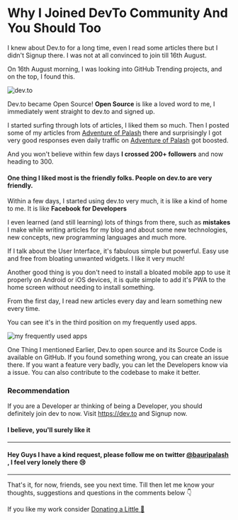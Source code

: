 <!---
layout: post
cover:  assets/images/why-i-joined-dev-to.jpg
title: Why I Joined DevTo Community And You Should Too
navigation: True
tags: [Developer, Recommendation]
class: post-template
author: bauripalash
--->

# Why I Joined DevTo Community And You Should Too

I knew about Dev.to for a long time, even I read some articles there but I didn't Signup there. I was not at all convinced to join till 16th August.

On 16th August morning, I was looking into GitHub Trending projects, and on the top, I found this.

![dev.to](https://palash.tk/assets/images/devto-is-open.jpg)

Dev.to became Open Source! **Open Source** is like a loved word to me, I immediately went straight to dev.to and signed up.

I started surfing through lots of articles, I liked them so much. Then I posted some of my articles from [Adventure of Palash](https://palash.tk) there and surprisingly I got very good responses even daily traffic on [Adventure of Palash](https://palash.tk) got boosted. 

And you won't believe within few days **I crossed 200+ followers** and now heading to 300.

#### One thing I liked most is the friendly folks. People on dev.to are very friendly.

Within a few days, I started using dev.to very much, it is like a kind of home to me. It is like **Facebook for Developers**

I even learned (and still learning) lots of things from there, such as **mistakes** I make while writing articles for my blog and about some new technologies, new concepts, new programming languages and much more.

If I talk about the User Interface, it's fabulous simple but powerful. Easy use and free from bloating unwanted widgets. I like it very much!

Another good thing is you don't need to install a bloated mobile app to use it properly on Android or iOS devices, it is quite simple to add it's PWA to the home screen without needing to install something.

From the first day, I read new articles every day and learn something new every time. 

You can see it's in the third position on my frequently used apps.

![my frequently used apps](https://palash.tk/assets/images/freq-app-devto.jpg)

One Thing I mentioned Earlier, Dev.to open source and its Source Code is available on GitHub. If you found something wrong, you can create an issue there. If you want a feature very badly, you can let the Developers know via a issue. You can also contribute to the codebase to make it better.


### Recommendation

If you are a Developer ar thinking of being a Developer, you should definitely join dev to now.
Visit <https://dev.to> and Signup now.

#### I believe, you'll surely like it

---

#### Hey Guys I have a kind request, please follow me on twitter [@bauripalash](https://twitter.com/bauripalash) , I feel very lonely there 😢

---
That's it, for now, friends, see you next time. Till then let me know your thoughts, suggestions and questions in the comments below 👇

If you like my work consider [Donating a Little 🌱](https://palash.tk/donate)